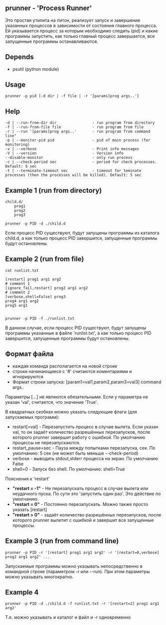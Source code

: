 prunner - 'Process Runner'
--------------------------

Это простая утилита на питон, реализует запуск и завершение указанных процессов в зависимости от состояния главного процесса.
Ей указывается процесс за которым необходимо следить (pid) и какие программы запустить,
как только главный процесс завершается, все запущенные программы останавливаются.

Depends
-------
- psutil (python module)

Usage
-----
    prunner -p pid [-d dir | -f file | -r '[params]prog args..']

Help
----
    -d | --run-from-dir dir                - run program from directory
    -f | --run-from-file file              - run program from file
    -r | --run '[params]prog args..'       - run program from command line"
    -p | --monitor-pid pid                 - pid of main process (for monitoring)
    -v | --verbose                         - Print info messages
    -V | --version                         - Version info
    --disable-monitor                      - only run process
    -c | --check-period sec                - period for check processes. Default: 5 sec
    -t | --terminate-timeout sec           - timeout for teminate processes (then the processes will be killed). Default: 5 sec

Example 1 (run from directory)
------------------------------

    child.d/
        prog1
        prog2
        prog3
    
    prunner -p PID -d ./child.d

Если процесс PID существуют, будут запущены программы из каталога child.d,
а как только процесс PID завершится, запущенные программы будут остановлены.

Example 2 (run from file)
-------------------------
    cat runlist.txt
    
    [restart] prog1 arg1 arg2
    # comment 1
    [ignore_fail,restart] prog2 arg1 arg2
    # comment 2
    [verbose,shell=False] prog3
    prog4 arg1 arg2
    prog5 arg1

    
    prunner -p PID -f ./runlist.txt

В данном случае, если процесс PID существуют, будут запущены программы указанные в файле 'runlist.txt',
а как только процесс PID завершится, запущенные программы будут остановлены.

Формат файла
-------------
- каждая команда располагается на новой строке
- строки начинающиеся с '#' считаются коментариями и игнорируются
- Формат строки запуска: [param1=val1,param2,param3=val3] command args..

Параметры [...] не являются обязательными.
Если у параметра не указан 'val', считается, что значение 'True'.

В квадратных скобках можно указать следующие флаги (для запускаемых программ):
- restart[=val]      - Перезапустить процесс в случае вылета. Если указан val, то он задаёт количество разрешённых перезапусков, после которого prunner завершит работу с ошибкой. По умолчанию процессы не перезапускаются.
- restart_pause=sec  - Пауза между попытками перезапуска, сек. По умолчанию: 5 сек (не может быть меньше --check-period)
- verbose            - выводить stdout,stderr процесса на экран. По умолчанию False
- shell=0            - Запуск без shell. По умолчанию: shell=True


Пояснения к 'restart'
- **"restart = -1"** - Не перезапускать процесс в случае вылета или неудачного пуска. По сути это 'запустить один раз'. Это действие по умолчанию.
- **"restart = 0"**  - Постоянно перезапускать. Можно также просто указать [restart]
- **"restart > 0"**  - задаёт количество разрешённых перезапусков, после которого prunner вылетит с ошибкой и завершит все запущенные процессы.


Example 3 (run from command line)
---------------------------------
    prunner -p PID -r '[restart] prog1 arg1 arg2' -r '[restart=0,verbose] prog2 arg1 arg2' ...

Запускаемые программы можно указывать непосредственно в командной строке (параметром -r или --run). 
При этом параметры можно указывать многократно.


Example 4 
---------
    prunner -p PID -d ./child.d -f runlist.txt -r '[restart=2] prog1 arg1 arg2'
Т.е. можно указывать и каталог и файл и -r одновременно
